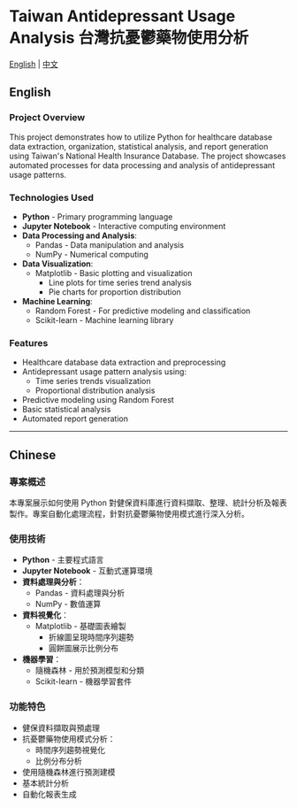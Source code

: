 # Taiwan Antidepressant Usage Analysis 台灣抗憂鬱藥物使用分析

[English](#english) | [中文](#chinese)

## English

### Project Overview
This project demonstrates how to utilize Python for healthcare database data extraction, organization, statistical analysis, and report generation using Taiwan's National Health Insurance Database. The project showcases automated processes for data processing and analysis of antidepressant usage patterns.

### Technologies Used
- **Python** - Primary programming language
- **Jupyter Notebook** - Interactive computing environment
- **Data Processing and Analysis**:
  - Pandas - Data manipulation and analysis
  - NumPy - Numerical computing
- **Data Visualization**:
  - Matplotlib - Basic plotting and visualization
    - Line plots for time series trend analysis
    - Pie charts for proportion distribution
- **Machine Learning**:
  - Random Forest - For predictive modeling and classification
  - Scikit-learn - Machine learning library

### Features
- Healthcare database data extraction and preprocessing
- Antidepressant usage pattern analysis using:
  - Time series trends visualization
  - Proportional distribution analysis
- Predictive modeling using Random Forest
- Basic statistical analysis
- Automated report generation

---

## Chinese

### 專案概述
本專案展示如何使用 Python 對健保資料庫進行資料擷取、整理、統計分析及報表製作。專案自動化處理流程，針對抗憂鬱藥物使用模式進行深入分析。

### 使用技術
- **Python** - 主要程式語言
- **Jupyter Notebook** - 互動式運算環境
- **資料處理與分析**：
  - Pandas - 資料處理與分析
  - NumPy - 數值運算
- **資料視覺化**：
  - Matplotlib - 基礎圖表繪製
    - 折線圖呈現時間序列趨勢
    - 圓餅圖展示比例分布
- **機器學習**：
  - 隨機森林 - 用於預測模型和分類
  - Scikit-learn - 機器學習套件

### 功能特色
- 健保資料擷取與預處理
- 抗憂鬱藥物使用模式分析：
  - 時間序列趨勢視覺化
  - 比例分布分析
- 使用隨機森林進行預測建模
- 基本統計分析
- 自動化報表生成
